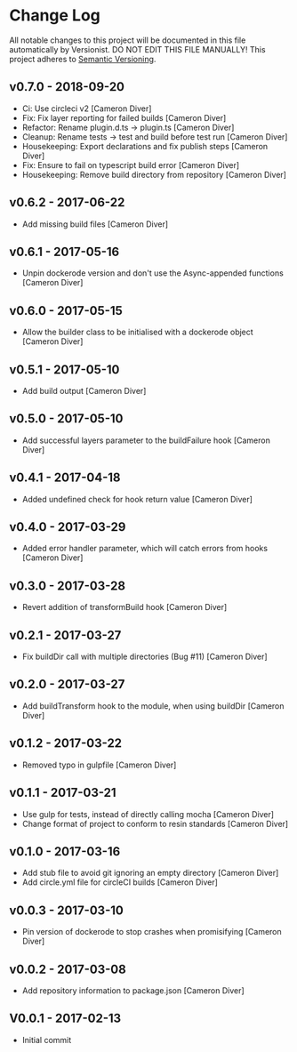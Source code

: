 # Change Log

All notable changes to this project will be documented in this file
automatically by Versionist. DO NOT EDIT THIS FILE MANUALLY!
This project adheres to [Semantic Versioning](http://semver.org/).

## v0.7.0 - 2018-09-20

* Ci: Use circleci v2 [Cameron Diver]
* Fix: Fix layer reporting for failed builds [Cameron Diver]
* Refactor: Rename plugin.d.ts -> plugin.ts [Cameron Diver]
* Cleanup: Rename tests -> test and build before test run [Cameron Diver]
* Housekeeping: Export declarations and fix publish steps [Cameron Diver]
* Fix: Ensure to fail on typescript build error [Cameron Diver]
* Housekeeping: Remove build directory from repository [Cameron Diver]

## v0.6.2 - 2017-06-22

* Add missing build files [Cameron Diver]

## v0.6.1 - 2017-05-16

* Unpin dockerode version and don't use the Async-appended functions [Cameron Diver]

## v0.6.0 - 2017-05-15

* Allow the builder class to be initialised with a dockerode object [Cameron Diver]

## v0.5.1 - 2017-05-10

* Add build output [Cameron Diver]

## v0.5.0 - 2017-05-10

* Add successful layers parameter to the buildFailure hook [Cameron Diver]

## v0.4.1 - 2017-04-18

* Added undefined check for hook return value [Cameron Diver]

## v0.4.0 - 2017-03-29

* Added error handler parameter, which will catch errors from hooks [Cameron Diver]

## v0.3.0 - 2017-03-28

* Revert addition of transformBuild hook [Cameron Diver]

## v0.2.1 - 2017-03-27

* Fix buildDir call with multiple directories (Bug #11) [Cameron Diver]

## v0.2.0 - 2017-03-27

* Add buildTransform hook to the module, when using buildDir [Cameron Diver]

## v0.1.2 - 2017-03-22

* Removed typo in gulpfile [Cameron Diver]

## v0.1.1 - 2017-03-21

* Use gulp for tests, instead of directly calling mocha [Cameron Diver]
* Change format of project to conform to resin standards [Cameron Diver]

## v0.1.0 - 2017-03-16

* Add stub file to avoid git ignoring an empty directory [Cameron Diver]
* Add circle.yml file for circleCI builds [Cameron Diver]

## v0.0.3 - 2017-03-10

* Pin version of dockerode to stop crashes when promisifying [Cameron Diver]

## v0.0.2 - 2017-03-08

* Add repository information to package.json [Cameron Diver]

## V0.0.1 - 2017-02-13

* Initial commit
